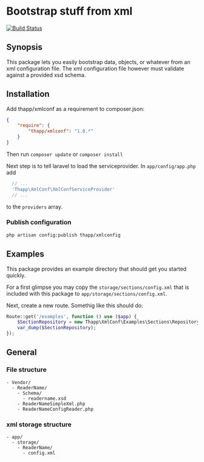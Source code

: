 # Bootstrap stuff from xml  
[![Build Status](https://travis-ci.org/iwyg/xmlconf.png?branch=master)](https://travis-ci.org/iwyg/xmlconf)


## Synopsis

This package lets you easily bootstrap data, objects, or whatever from an xml configuration file.
The xml configuration file however must validate against a provided xsd schema.  



## Installation

Add thapp/xmlconf as a requirement to composer.json:

```json
{
    "require": {
        "thapp/xmlconf": "1.0.*"
    }
}
```

Then run `composer update` or `composer install`

Next step is to tell laravel to load the serviceprovider. In `app/config/app.php` add

```php
  // ...
  'Thapp\XmlConf\XmlConfServiceProvider' 
  // ...
```
to the `providers` array.

### Publish configuration

```sh
php artisan config:publish thapp/xmlconfig
```
 

## Examples 

This package provides an example directory that should get you started quickly.

For a first glimpse you may copy the `storage/sections/config.xml` that is included with this package to
`app/storage/sections/config.xml`.

Next, create a new route. Somethig like this should do: 

```php
Route::get('/examples', function () use ($app) {
    $SectionRepository = new Thapp\XmlConf\Examples\Sections\Repository($app['xmlconf.sections']);
    var_dump($SectionRepository);
});

```

## General 

### File structure

```
- Vendor/
  - ReaderName/
    - Schema/
      - readername.xsd
    - ReaderNameSimpleXml.php
    - ReaderNameConfigReader.php
```    

### xml storage structure

```
- app/
  - storage/
    - ReaderName/
      - config.xml    
      
```   
  
